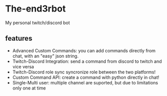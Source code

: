 # The-end3rbot
My personal twitch/discord bot

features
-
- Advanced Custom Commands:
  you can add commands directly from chat, with an "easy" json string.
- Twitch-Discord Integration:
  send a command from discord to twitch and vice versa
- Twitch-Discord role sync
  syncronize role between the two platforms!
- Custom Command API:
  create a command with python directly in chat!
- Single-Multi user:
  multiple channel are suported, but due to limitations only one at time

